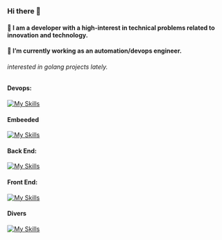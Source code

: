 

### Hi there 👋

#### 🍏 I am a developer with a high-interest in technical problems related to innovation and technology.
#### 🔭 I’m currently working as an automation/devops engineer.
###### interested in golang projects lately.
 
#### Devops:
[![My Skills](https://skillicons.dev/icons?i=aws,docker,jenkins,kubernetes,grafana)](https://skillicons.dev)
#### Embeeded
[![My Skills](https://skillicons.dev/icons?i=c,cpp,java)](https://skillicons.dev)
#### Back End:
[![My Skills](https://skillicons.dev/icons?i=python,django,flask,nodejs,go,java,postgres)](https://skillicons.dev)
#### Front End:
[![My Skills](https://skillicons.dev/icons?i=js,html,css,nodejs)](https://skillicons.dev)
#### Divers
[![My Skills](https://skillicons.dev/icons?i=erlang,promela)](https://skillicons.dev)


<!--
**NiCrook/NiCrook** is a ✨ _special_ ✨ repository because its `README.md` (this file) appears on your GitHub profile.

Here are some ideas to get you started:

- 🔭 I’m currently working on ...
- 🌱 I’m currently learning ...
- 👯 I’m looking to collaborate on ...
- 🤔 I’m looking for help with ...
- 💬 Ask me about ...
- 📫 How to reach me: ...
- 😄 Pronouns: ...
- ⚡ Fun fact: ...

[![YasLbk's GitHub stats](https://github-readme-stats.vercel.app/api?username=YasLbk&theme=dark)](https://github.com/YasLbk/github-readme-stats)

[![Top Langs](https://github-readme-stats.vercel.app/api/top-langs/?username=YasLbk)](https://github.com/YasLbk/github-readme-stats)
